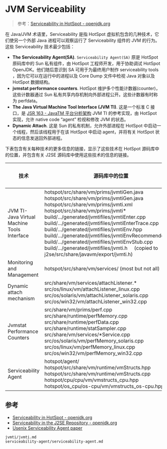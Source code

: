 # JVM Serviceability


> 参考：[Serviceability in HotSpot - openjdk.org](https://openjdk.org/groups/hotspot/docs/Serviceability.html)



在 Java/JVM 术语里，Serviceability 是指 HotSpot 虚拟机包含的几种技术，它们使另一个外部 Java 进程可以观察运行了 Serviceability 组件的 JVM 的行为。这些 Serviceability 技术最少包括：



- **The Serviceability Agent(SA)**. `Serviceability Agent(SA)` 原是 HotSpot 原码库中的 Sun 私有组件，由 HotSpot 工程师开发，用于协助调试 HotSpot OpenJDK。他们随后意识到 SA 可用于为最终用户制作 serviceability tools ，因为它可以在运行中的进程以及 Core Dump 文件中检视 Java 对象以及 HotSpot 数据结构。
- **jvmstat performance counters**. HotSpot 维护多个性能计数器(counter)，这些计数器通过 Sun 私有共享内存机制向外部进程公开。这些计数器有时称为 perfdata。
- **The Java Virtual Machine Tool Interface (JVM TI)**. 这是一个标准 C 接口，是 [JSR 163 - JavaTM 平台分析架构](http://jcp.org/en/jsr/detail?id=163) JVM TI 的参考实现，由 HotSpot 实现，允许 native code “agent” 检视和修改 JVM 的状态。
- **Dynamic Attach**. 这是 Sun 的私有机制，允许外部进程在 HotSpot 中启动一个线程，然后该线程用于在该 HotSpot 中启动 agent，并将有关 HotSpot 状态的信息发送回外部进程。



下表包含有关每种技术的更多信息的链接，显示了这些技术在 HotSpot 源码库中的位置，并包含有关 J2SE 源码库中使用这些技术的信息的链接。

| 技术                                         | 源码库中的位置                                               | 在 J2SE 中的应用(依赖于这个技术的模块)                       |
| -------------------------------------------- | ------------------------------------------------------------ | ------------------------------------------------------------ |
| JVM TI- Java Virtual Machine Tools Interface | hotspot/src/share/vm/prims/jvmtiGen.java <br />hotspot/src/share/vm/prims/jvmtiGen.java <br />hotspot/src/share/vm/prims/jvmti.xml <br />hotspot/src/share/vm/prims/jvmti* <br />build/.../generated/jvmtifiles/jvmtiEnter.cpp <br />build/.../generated/jvmtifiles/jvmtiEnterTrace.cpp <br />build/.../generated/jvmtifiles/jvmtiEnv.hpp <br />build/.../generated/jvmtifiles/jvmtiEnvRecommended.cpp build/.../generated/jvmtifiles/jvmtiEnvStub.cpp <br />build/.../generated/jvmtifiles/jvmti.h     (copied to j2se/src/share/javavm/export/jvmti.h) | JDWP Agent                                                   |
| Monitoring and Management                    | hotspot/src/share/vm/services/ (most but not all)            |                                                              |
| Dynamic attach mechanism                     | src/share/vm/services/attachListener.* src/os/linux/vm/attachListener_linux.cpp src/os/solaris/vm/attachListener_solaris.cpp src/os/win32/vm/attachListener_win32.cpp | [Module jdk.attach - Defines the attach API](https://docs.oracle.com/en/java/javase/21/docs/api/jdk.attach/module-summary.html) |
| Jvmstat Performance Counters                 | src/share/vm/prims/perf.cpp src/share/runtime/perfMemory.cpp src/share/runtime/perfData.cpp src/share/runtime/statSampler.cpp src/share/vm/services/*Service.cpp src/os/solaris/vm/perfMemory_solaris.cpp src/os/linux/vm/perfMemory_linux.cpp src/os/win32/vm/perfMemory_win32.cpp |                                                              |
| Serviceability Agent                         | hotspot/agent/ hotspot/src/share/vm/runtime/vmStructs.hpp hotspot/src/share/vm/runtime/vmStructs.cpp hotspot/cpu/cpu/vm/vmstructs_cpu.hpp hotspot/os_cpu/os-cpu/vm/vmstructs_os-cpu.hpp | [Usenix Serviceability Agent paper](https://www.usenix.org/legacy/events/jvm01/full_papers/russell/russell_html/index.html) |



## 参考
- [Serviceability in HotSpot - openjdk.org](https://openjdk.org/groups/hotspot/docs/Serviceability.html)
- [Serviceability in the J2SE Repository - openjdk.org](https://openjdk.org/groups/serviceability/svcjdk.html#tsa)
- [Usenix Serviceability Agent paper](https://www.usenix.org/legacy/events/jvm01/full_papers/russell/russell_html/index.html)


```{toctree}
jvmti/jvmti.md
serviceability-agent/serviceability-agent.md
```